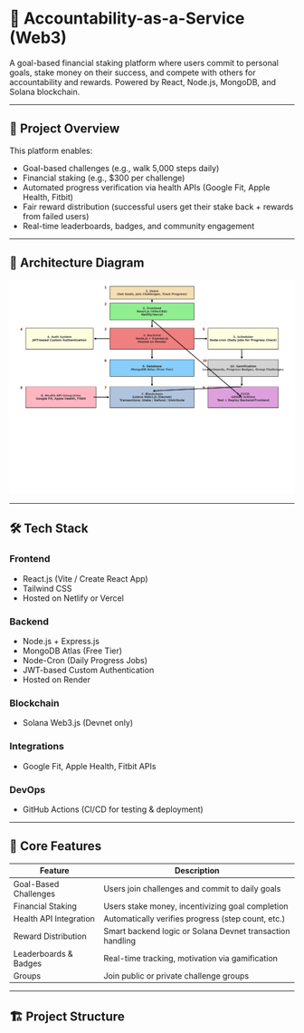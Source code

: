 # 💪 Accountability-as-a-Service (Web3)

A goal-based financial staking platform where users commit to personal goals, stake money on their success, and compete with others for accountability and rewards. Powered by React, Node.js, MongoDB, and Solana blockchain.

---

## 🚀 Project Overview

This platform enables:
- Goal-based challenges (e.g., walk 5,000 steps daily)
- Financial staking (e.g., $300 per challenge)
- Automated progress verification via health APIs (Google Fit, Apple Health, Fitbit)
- Fair reward distribution (successful users get their stake back + rewards from failed users)
- Real-time leaderboards, badges, and community engagement

---

## 📐 Architecture Diagram

![alt text](Accountability_App_Architecture_Diagram_PaintStyle.png)

---

## 🛠 Tech Stack

### **Frontend**
- React.js (Vite / Create React App)
- Tailwind CSS
- Hosted on Netlify or Vercel

### **Backend**
- Node.js + Express.js
- MongoDB Atlas (Free Tier)
- Node-Cron (Daily Progress Jobs)
- JWT-based Custom Authentication
- Hosted on Render

### **Blockchain**
- Solana Web3.js (Devnet only)

### **Integrations**
- Google Fit, Apple Health, Fitbit APIs

### **DevOps**
- GitHub Actions (CI/CD for testing & deployment)

---

## 🔄 Core Features

| Feature                             | Description                                                 |
|------------------------------------|-------------------------------------------------------------|
| Goal-Based Challenges              | Users join challenges and commit to daily goals             |
| Financial Staking                  | Users stake money, incentivizing goal completion            |
| Health API Integration             | Automatically verifies progress (step count, etc.)          |
| Reward Distribution                | Smart backend logic or Solana Devnet transaction handling   |
| Leaderboards & Badges              | Real-time tracking, motivation via gamification             |
| Groups                             | Join public or private challenge groups                     |

---

## 🏗 Project Structure